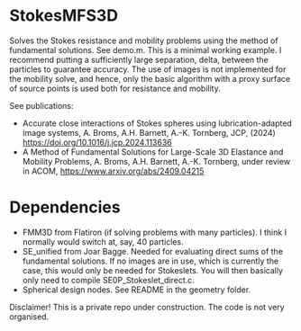 # StokesMFS3D
Solves the Stokes resistance and mobility problems using the method of fundamental solutions. See demo.m. This is a minimal working example. I recommend putting a sufficiently large separation, delta, between the particles to guarantee accuracy. The use of images is not implemented for the mobility solve, and hence, only the basic algorithm with a proxy surface of source points is used both for resistance and mobility.

See publications: 
* Accurate close interactions of Stokes spheres using lubrication-adapted image systems, A. Broms, A.H. Barnett, A.-K. Tornberg, JCP, (2024) https://doi.org/10.1016/j.jcp.2024.113636
* A Method of Fundamental Solutions for Large-Scale 3D Elastance and Mobility Problems, A. Broms, A.H. Barnett, A.-K. Tornberg, under review in ACOM, https://www.arxiv.org/abs/2409.04215


# Dependencies

* FMM3D from Flatiron (if solving problems with many particles). I think I normally would switch at, say, 40 particles. 
* SE_unified from Joar Bagge. Needed for evaluating direct sums of the fundamental solutions. If no images are in use, which is currently the case, this would only be needed for Stokeslets. You will then basically only need to compile SE0P_Stokeslet_direct.c.
* Spherical design nodes. See README in the geometry folder.

Disclaimer! This is a private repo under construction. The code is not very organised.
